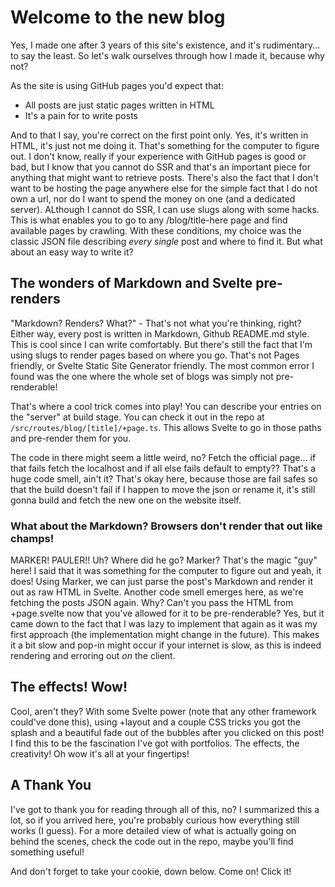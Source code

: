 # Welcome to the new blog

Yes, I made one after 3 years of this site's existence, and it's rudimentary... to say the least.
So let's walk ourselves through how I made it, because why not?

As the site is using GitHub pages you'd expect that:

- All posts are just static pages written in HTML
- It's a pain for to write posts

And to that I say, you're correct on the first point only. Yes, it's written in HTML, it's just not me doing it. That's something for the computer to figure out.
I don't know, really if your experience with GitHub pages is good or bad, but I know that you cannot do SSR and that's an important piece for anything that might want to retrieve posts. There's also the fact that I don't want to be hosting the page anywhere else for the simple fact that I do not own a url, nor do I want to spend the money on one (and a dedicated server).
ALthough I cannot do SSR, I can use slugs along with some hacks. This is what enables you to go to any /blog/title-here page and find available pages by crawling.
With these conditions, my choice was the classic JSON file describing _every single_ post and where to find it. But what about an easy way to write it?

## The wonders of Markdown and Svelte pre-renders

"Markdown? Renders? What?" - That's not what you're thinking, right? Either way, every post is written in Markdown, Github README.md style.
This is cool since I can write comfortably. But there's still the fact that I'm using slugs to render pages based on where you go. That's not Pages friendly, or Svelte Static Site Generator friendly. The most common error I found was the one where the whole set of blogs was simply not pre-renderable!

That's where a cool trick comes into play! You can describe your entries on the "server" at build stage. You can check it out in the repo at `/src/routes/blog/[title]/+page.ts`. This allows Svelte to go in those paths and pre-render them for you.

The code in there might seem a little weird, no? Fetch the official page... if that fails fetch the localhost and if all else fails default to empty?? That's a huge code smell, ain't it? That's okay here, because those are fail safes so that the build doesn't fail if I happen to move the json or rename it, it's still gonna build and fetch the new one on the website itself.

### What about the Markdown? Browsers don't render that out like champs!

MARKER! PAULER!! Uh? Where did he go? Marker? That's the magic "guy" here! I said that it was something for the computer to figure out and yeah, it does! Using Marker, we can just parse the post's Markdown and render it out as raw HTML in Svelte.
Another code smell emerges here, as we're fetching the posts JSON again. Why? Can't you pass the HTML from +page.svelte now that you've allowed for it to be pre-renderable? Yes, but it came down to the fact that I was lazy to implement that again as it was my first approach (the implementation might change in the future). This makes it a bit slow and pop-in might occur if your internet is slow, as this is indeed rendering and erroring out _on_ the client.

## The effects! Wow!

Cool, aren't they? With some Svelte power (note that any other framework could've done this), using +layout and a couple CSS tricks you got the splash and a beautiful fade out of the bubbles after you clicked on this post!
I find this to be the fascination I've got with portfolios. The effects, the creativity! Oh wow it's all at your fingertips!

## A Thank You

I've got to thank you for reading through all of this, no? I summarized this a lot, so if you arrived here, you're probably curious how everything still works (I guess). For a more detailed view of what is actually going on behind the scenes, check the code out in the repo, maybe you'll find something useful!

And don't forget to take your cookie, down below. Come on! Click it!
